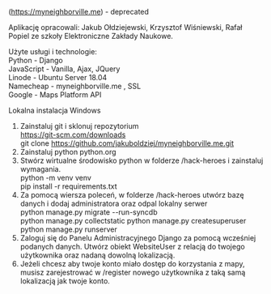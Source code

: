 (https://myneighborville.me) - deprecated

Aplikację opracowali: Jakub Ołdziejewski, Krzysztof Wiśniewski, Rafał Popiel ze szkoły Elektroniczne Zakłady Naukowe.

Użyte usługi i technologie:<br>
Python - Django<br>
JavaScript - Vanilla, Ajax, JQuery<br>
Linode - Ubuntu Server 18.04<br>
Namecheap - myneighborville.me , SSL<br>
Google - Maps Platform API<br>

Lokalna instalacja Windows 
1. Zainstaluj git i sklonuj repozytorium<br>
https://git-scm.com/downloads<br>
git clone https://github.com/jakuboldziej/myneighborville.me.git<br>
2. Zainstaluj python python.org<br>
3. Stwórz wirtualne środowisko python w folderze /hack-heroes i zainstaluj wymagania.<br>
python -m venv venv<br>
pip install -r requirements.txt<br>
4. Za pomocą wiersza poleceń, w folderze /hack-heroes utwórz bazę danych i dodaj administratora oraz odpal lokalny serwer<br>
python manage.py migrate --run-syncdb<br>
python manage.py collectstatic
python manage.py createsuperuser<br>
python manage.py runserver<br>
5. Zaloguj się do Panelu Administracyjnego Django za pomocą wcześniej podanych danych. Utwórz obiekt WebsiteUser z relacją do twojego użytkownika oraz nadaną dowolną lokalizacją.<br>
6. Jeżeli chcesz aby twoje konto miało dostęp do korzystania z mapy, musisz zarejestrować w /register nowego użytkownika z taką samą lokalizacją jak twoje konto.<br>
